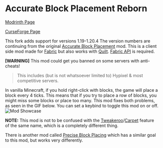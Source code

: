 # Accurate Block Placement Reborn
[Modrinth Page](https://modrinth.com/mod/accurate-block-placement-reborn)

[CurseForge Page](https://legacy.curseforge.com/minecraft/mc-mods/accurate-block-placement-reborn)

This fork adds support for versions 1.19-1.20.4
The version numbers are continuing from the original [Accurate Block Placement](https://legacy.curseforge.com/minecraft/mc-mods/accurate-block-placement) mod.
This is a client side mod made for [Fabric](https://fabricmc.net) but also works with [Quilt](https://quiltmc.org). 
[Fabric API](https://modrinth.com/mod/fabric-api) is required.

**[WARNING]** This mod could get you banned on some servers with anti-cheats!
>This includes (but is not whatsoever limited to) Hypixel & most competitive servers.

In vanilla Minecraft, if you hold right-click with blocks, the game will place a block every 4 ticks. This means that if you try to place a row of blocks, you might miss some blocks or place too many. This mod fixes both problems, as seen in the GIF below.
You can set a keybind to toggle this mod on or off.
![Mod Showcase](https://cdn-raw.modrinth.com/data/kzwxhsjp/images/94a4de623aca8c5afdc07edca76ed663127d93b2.gif)

**NOTE:**
This mod is not to be confused with the [Tweakeroo](https://legacy.curseforge.com/minecraft/mc-mods/tweakeroo)/[Carpet](https://modrinth.com/mod/carpet) feature of the same name, which is a completely different thing. 

There is another mod called [Precise Block Placing](https://legacy.curseforge.com/minecraft/mc-mods/preciseblockplacing) which has a similar goal to this mod, but works very differently.
